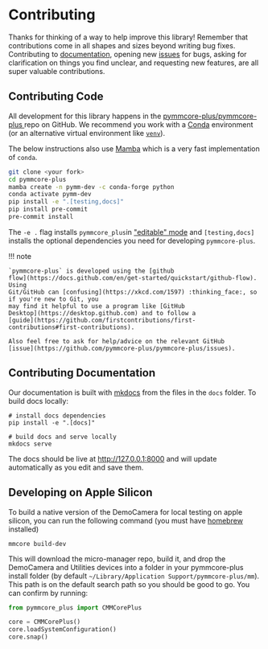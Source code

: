 # Contributing

Thanks for thinking of a way to help improve this library! Remember that
contributions come in all shapes and sizes beyond writing bug fixes.
Contributing to [documentation](#contributing-documentation), opening new
[issues](https://github.com/pymmcore-plus/pymmcore-plus/issues) for bugs, asking
for clarification on things you find unclear, and requesting new features, are
all super valuable contributions.

## Contributing Code

All development for this library happens in the
[pymmcore-plus/pymmcore-plus
](https://github.com/pymmcore-plus/pymmcore-plus) repo on GitHub. We recommend you work
with a [Conda](https://www.anaconda.com/products/individual) environment (or an
alternative virtual environment like
[`venv`](https://docs.python.org/3/library/venv.html)).

The below instructions also use
[Mamba](https://github.com/mamba-org/mamba#the-fast-cross-platform-package-manager)
which is a very fast implementation of `conda`.

```bash
git clone <your fork>
cd pymmcore-plus
mamba create -n pymm-dev -c conda-forge python
conda activate pymm-dev
pip install -e ".[testing,docs]"
pip install pre-commit
pre-commit install
```

The `-e .` flag installs `pymmcore_plus`in ["editable"
mode](https://pip.pypa.io/en/stable/cli/pip_install/#editable-installs) and
`[testing,docs]` installs the optional dependencies you need for developing
`pymmcore-plus`.

!!! note

    `pymmcore-plus` is developed using the [github
    flow](https://docs.github.com/en/get-started/quickstart/github-flow). Using
    Git/GitHub can [confusing](https://xkcd.com/1597) :thinking_face:, so if you're new to Git, you
    may find it helpful to use a program like [GitHub
    Desktop](https://desktop.github.com) and to follow a
    [guide](https://github.com/firstcontributions/first-contributions#first-contributions).

    Also feel free to ask for help/advice on the relevant GitHub
    [issue](https://github.com/pymmcore-plus/pymmcore-plus/issues).

## Contributing Documentation

Our documentation is built with [mkdocs](https://www.mkdocs.org/) from the files
in the `docs` folder.  To build docs locally:

```shell
# install docs dependencies
pip install -e ".[docs]"

# build docs and serve locally
mkdocs serve
```

The docs should be live at <http://127.0.0.1:8000> and will update automatically
as you edit and save them.

## Developing on Apple Silicon

To build a native version of the DemoCamera for local testing on apple silicon, you
can run the following command (you must have [homebrew](https://brew.sh) installed)

```shell
mmcore build-dev
```

This will download the micro-manager repo, build it, and drop the DemoCamera and
Utilities devices into a folder in your pymmcore-plus install folder (by default
`~/Library/Application Support/pymmcore-plus/mm`).  This path is on the default
search path so you should be good to go.  You can confirm by running:

```py
from pymmcore_plus import CMMCorePlus

core = CMMCorePlus()
core.loadSystemConfiguration()
core.snap()
```
